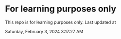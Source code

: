 # For learning purposes only
This repo is for learning purposes only.
Last updated at

Saturday, February 3, 2024 3:17:27 AM

